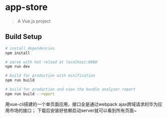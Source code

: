 # app-store

> A Vue.js project

## Build Setup

``` bash
# install dependencies
npm install

# serve with hot reload at localhost:8080
npm run dev

# build for production with minification
npm run build

# build for production and view the bundle analyzer report
npm run build --report
```

用vue-cli搭建的一个单页面应用，接口全是通过webpack ajax跨域请求的华为应用市场的接口；
下载后安装好依赖启动server就可以看到所有页面~

